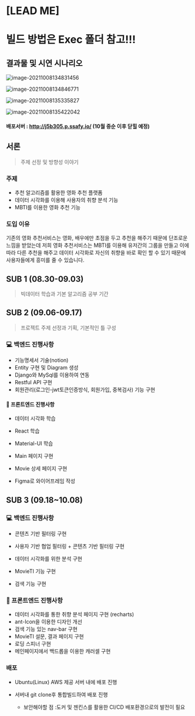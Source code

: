 # [LEAD ME]

# 빌드 방법은 Exec 폴더 참고!!!



## 결과물 및 시연 시나리오

![image-20211008134831456](README.assets/image-20211008134831456.png)

![image-20211008134846771](README.assets/image-20211008134846771.png)

![image-20211008135335827](README.assets/image-20211008135335827.png)

![image-20211008135422042](README.assets/image-20211008135422042.png)

#### 배포서버 : http://j5b305.p.ssafy.io/   (10월 중순 이후 닫힐 예정)

## 서론

> 주제 선정 및 방향성 이야기

### 주제

- 추천 알고리즘를 활용한 영화 추천 플랫폼 
- 데이터 시각화를 이용해 사용자의 취향 분석 기능
- MBTI를 이용한 영화 추천 기능



### 도입 이유

기존의 영화 추천서비스는 영화, 배우에만 초점을 두고 추천을 해주기 때문에 단조로운 느낌을 받았는데 저희 영화 추천서비스는 MBTI를 이용해 유저간의 그룹을 만들고 이에 따라 다른 추천을 해주고 데이터 시각화로 자신의 취향을 바로 확인 할 수 있기 때문에 사용자들에게 흥미를 줄 수 있습니다.



## SUB 1 (08.30-09.03)

> 빅데이터 학습과 기본 알고리즘 공부 기간

## SUB 2 (09.06-09.17)

> 프로젝트 주제 선정과 기획, 기본적인 틀 구성



### :computer: 백엔드 진행사항

- 기능명세서 기술(notion)
- Entity 구현 및 Diagram 생성
- Django와 MySql를 이용하여 연동
- Restful API 구현
- 회원관리(로그인-jwt토큰인증방식, 회원가입, 중복검사) 기능 구현





#### :boxing_glove: 프론트엔드 진행사항

- 데이터 시각화 학습
- React 학습
- Material-UI 학습
- Main 페이지 구현
- Movie 상세 페이지 구현

- Figma로 와이어프레임 작성



## SUB 3 (09.18~10.08)

### :computer: 백엔드 진행사항

- 콘텐츠 기반 필터링 구현
- 사용자 기반 협업 필터링 + 콘텐츠 기반 필터링 구현
- 데이터 시각화를 위한 분석 구현
- MovieTI 기능 구현

- 검색 기능 구현



###  :boxing_glove: 프론트엔드 진행사항

- 데이터 시각화를 통한 취향 분석 페이지 구현 (recharts)
- ant-Icon을 이용한 디자인 개선
- 검색 기능 있는 nav-bar 구현 
- MovieTI 설문, 결과 페이지 구현
- 로딩 스피너 구현
- 메인페이지에서 백드롭을 이용한 캐러셀 구현



### 배포

- Ubuntu(Linux) AWS 제공 서버 내에 배포 진행

- 서버내 git clone후 통합빌드하여 배포 진행

  - 보안해야할 점 :도커 및 젠킨스를 활용한 CI/CD 배포환경으로의 발전이 필요

  
